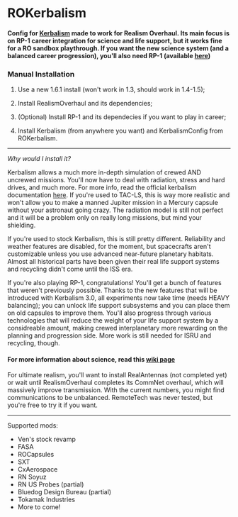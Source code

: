 # ROKerbalism

#### Config for [Kerbalism](https://github.com/Kerbalism/Kerbalism) made to work for Realism Overhaul. Its main focus is on RP-1 career integration for science and life support, but it works fine for a RO sandbox playthrough. If you want the new science system (and a balanced career progression), you'll also need RP-1 (available [here](https://github.com/KSP-RO/RP-0))

### Manual Installation

1. Use a new 1.6.1 install (won't work in 1.3, should work in 1.4-1.5);

1. Install RealismOverhaul and its dependencies;

1. (Optional) Install RP-1 and its dependecies if you want to play in career;

1. Install Kerbalism (from anywhere you want) and KerbalismConfig from ROKerbalism.

----

*Why would I install it?*

Kerbalism allows a much more in-depth simulation of crewed AND uncrewed missions. You'll now have to deal with radiation, stress and hard drives, and much more. For more info, read the official kerbalism documentation [here](https://kerbalism.readthedocs.io/en/latest/).
If you're used to TAC-LS, this is way more realistic and won't allow you to make a manned Jupiter mission in a Mercury capsule without your astronaut going crazy. The radiation model is still not perfect and it will be a problem only on really long missions, but mind your shielding.

If you're used to stock Kerbalism, this is still pretty different. Reliability and weather features are disabled, for the moment, but spacecrafts aren't customizable unless you use advanced near-future planetary habitats. Almost all historical parts have been given their real life support systems and recycling didn't come until the ISS era.

If you're also playing RP-1, congratulations! You'll get a bunch of features that weren't previously possible. Thanks to the new features that will be introduced with Kerbalism 3.0, all experiments now take time (needs HEAVY balancing); you can unlock life support subsystems and you can place them on old capsules to improve them. You'll also progress through various technologies that will reduce the weight of your life support system by a considreable amount, making crewed interplanetary more rewarding on the planning and progression side. More work is still needed for ISRU and recycling, though.
#### For more information about science, read this [wiki page](https://github.com/Standecco/ROKerbalism/wiki/Science)

For ultimate realism, you'll want to install RealAntennas (not completed yet) or wait until RealismOverhaul completes its CommNet overhaul, which will massively improve transmission. With the current numbers, you might find communications to be unbalanced. RemoteTech was never tested, but you're free to try it if you want.

----

Supported mods:

- Ven's stock revamp
- FASA
- ROCapsules
- SXT
- CxAerospace
- RN Soyuz
- RN US Probes (partial)
- Bluedog Design Bureau (partial)
- Tokamak Industries
- More to come!
